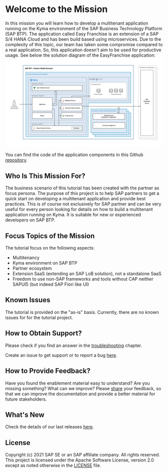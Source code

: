 # Welcome to the Mission
In this mission you will learn how to develop a multitenant application running on the Kyma environment of the SAP Business Technology Platform (SAP BTP). 
The application called Easy Franchise is an extension of a SAP S/4 HANA Cloud and has been build based using microservices. Due to the complexity of this topic, our team has taken some compromise compared to a real application. So, this application doesn't aim to be used for productive usage. See below the solution diagram of the EasyFranchise application:
![](documentation/images/easyfranchise-diagrams/Slide4.jpeg)

You can find the code of the application components in this Github [repository](code).

## Who Is This Mission For?
The business scenario of this tutorial has been created with the partner as focus persona. The purpose of this project is to help SAP partners to get a quick start on developing a multitenant application and provide best practices.
This is of course not exclusively for SAP partner and can be very useful for every person looking for details on how to build a multitenant application running on Kyma. It is suitable for new or experienced developers on SAP BTP. 

## Focus Topics of the Mission
The tutorial focus on the following aspects:
* Multitenancy
* Kyma environment on SAP BTP
* Partner ecosystem
* Extension SaaS (extending an SAP LoB solution), not a standalone SaaS 
* Freedom to use non-SAP frameworks and tools without CAP neither SAPUI5 (but indeed SAP Fiori like UI)

## Known Issues
The tutorial is provided on the "as-is" basis. Currently, there are no known issues for for the tutorial project.

## How to Obtain Support?
Please check if you find an answer in the <a href="documentation/appendix/troubleshooting/README.md">troubleshooting</a> chapter.

Create an issue to get support or to report a bug <a href="/issues/new/choose" target="_blank">here</a>.

## How to Provide Feedback?
Have you found the enablement material easy to understand? Are you missing something? What can we improve? Please <a href="/issues/new/choose" target="_blank">share</a> your feedback, so that we can improve the documentation and provide a better material for future stakeholders.


## What's New
Check the details of our last releases <a href="documentation/discover/whats-new/README.md">here</a>.

## License
Copyright (c) 2021 SAP SE or an SAP affiliate company. All rights reserved. This project is licensed under the Apache Software License, version 2.0 except as noted otherwise in the <a href="LICENSES/Apache-2.0.txt">LICENSE</a> file.
